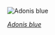 
![Adonis blue](https://upload.wikimedia.org/wikipedia/commons/thumb/8/89/Adonis_blue_%28Polyommatus_bellargus%29_male_underside_2.jpg/450px-Adonis_blue_%28Polyommatus_bellargus%29_male_underside_2.jpg)

*[Adonis blue](https://wikipedia.org/wiki/File:Adonis_blue_(Polyommatus_bellargus)_male_underside_2.jpg)*
